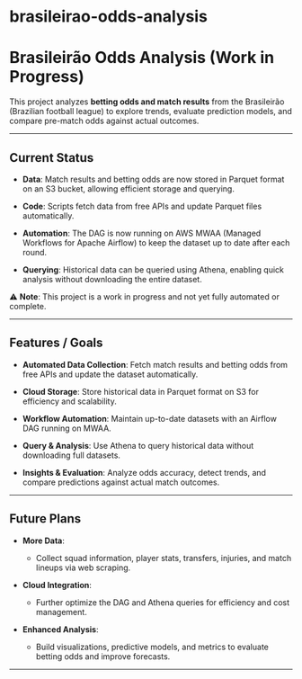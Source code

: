 # brasileirao-odds-analysis

# Brasileirão Odds Analysis (Work in Progress)

This project analyzes **betting odds and match results** from the Brasileirão (Brazilian football league) to explore trends, evaluate prediction models, and compare pre-match odds against actual outcomes.

---

##  Current Status

- **Data**: Match results and betting odds are now stored in Parquet format on an S3 bucket, allowing efficient storage and querying.

- **Code**: Scripts fetch data from free APIs and update Parquet files automatically.

- **Automation**: The DAG is now running on AWS MWAA (Managed Workflows for Apache Airflow) to keep the dataset up to date after each round.

- **Querying**: Historical data can be queried using Athena, enabling quick analysis without downloading the entire dataset.

⚠️ **Note**: This project is a work in progress and not yet fully automated or complete.  

---

## Features / Goals

- **Automated Data Collection**: Fetch match results and betting odds from free APIs and update the dataset automatically.

- **Cloud Storage**: Store historical data in Parquet format on S3 for efficiency and scalability.

- **Workflow Automation**: Maintain up-to-date datasets with an Airflow DAG running on MWAA.

- **Query & Analysis**: Use Athena to query historical data without downloading full datasets.

- **Insights & Evaluation**: Analyze odds accuracy, detect trends, and compare predictions against actual match outcomes.

---

## Future Plans

- **More Data**:  
  - Collect squad information, player stats, transfers, injuries, and match lineups via web scraping.  

- **Cloud Integration**:  
  - Further optimize the DAG and Athena queries for efficiency and cost management.  

- **Enhanced Analysis**:  
  - Build visualizations, predictive models, and metrics to evaluate betting odds and improve forecasts.  


---
